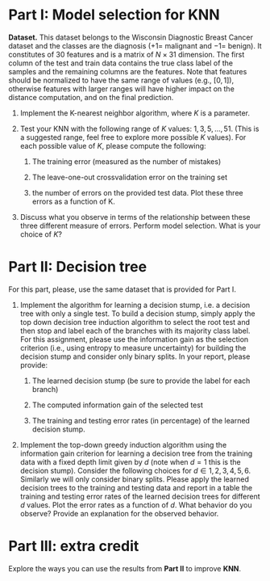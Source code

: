 # Part I: Model selection for KNN
**Dataset.** This dataset belongs to the Wisconsin Diagnostic Breast Cancer dataset and the classes are the diagnosis ($+1$= malignant and $-1$= benign). It constitutes of 30 features and is a matrix of $N ×31$ dimension. The first column of the test and train data contains the true class label of the samples and the remaining columns are the features. Note that features should be normalized to have the same range of values (e.g., $[0,1]$), otherwise features with larger ranges will have higher impact on the distance computation, and on the final prediction.

1. Implement the K-nearest neighbor algorithm, where $K$ is a parameter.

2. Test your KNN with the following range of $K$ values: $1, 3, 5,..., 51$. (This is a suggested range, feel free to explore more possible $K$ values). For each possible value of $K$, please compute the following:

    1) The training error (measured as the number of mistakes)

    2) The leave-one-out crossvalidation error on the training set

    3) the number of errors on the provided test data. Plot these three errors as a function of K.

3. Discuss what you observe in terms of the relationship between these three different measure of errors. Perform model selection. What is your choice of $K$?

# Part II: Decision tree

For this part, please, use the same dataset that is provided for Part I.

1. Implement the algorithm for learning a decision stump, i.e. a decision tree with only a single test. To build a decision stump, simply apply the top down decision tree induction algorithm to select the root test and then stop and label each of the branches with its majority class label. For this assignment, please use the information gain as the selection criterion (i.e., using entropy to measure uncertainty) for building the decision stump and consider only binary splits. In your report, please provide:

    1) The learned decision stump (be sure to provide the label for each branch)

    2) The computed information gain of the selected test

    3) The training and testing error rates (in percentage) of the learned decision stump.

2. Implement the top-down greedy induction algorithm using the information gain criterion for learning a decision tree from the training data with a fixed depth limit given by $d$ (note when $d = 1$ this is the decision stump). Consider the following choices for $d \in {1, 2, 3, 4, 5, 6}$. Similarly we will only consider binary splits. Please apply the learned decision trees to the training and testing data and report in a table the training and testing error rates of the learned decision trees for different $d$ values. Plot the error rates as a function of $d$. What behavior do you observe? Provide an explanation for the observed behavior.

# Part III: extra credit
Explore the ways you can use the results from **Part II** to improve **KNN**.
